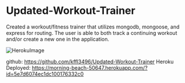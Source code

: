 # Updated-Workout-Trainer
Created a workout/fitness trainer that utilizes mongodb, mongoose, and express for routing.  The user is able to both track a continuing workout and/or create a new one in the application.



![HerokuImage](https://user-images.githubusercontent.com/59713450/77714299-0c078200-6faf-11ea-894c-918c1e01077e.png)



github: https://github.com/kffl3496/Updated-Workout-Trainer
Heroku Deployed: https://morning-beach-50647.herokuapp.com/?id=5e7d6074ec1dc100176332c0
